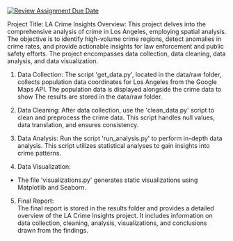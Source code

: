 [![Review Assignment Due Date](https://classroom.github.com/assets/deadline-readme-button-24ddc0f5d75046c5622901739e7c5dd533143b0c8e959d652212380cedb1ea36.svg)](https://classroom.github.com/a/Z1npak42)

Project Title: LA Crime Insights 
Overview: 
This project delves into the comprehensive analysis of crime in Los Angeles, employing spatial analysis. The objective is to identify high-volume crime regions, detect anomalies in crime rates, and provide actionable insights for law enforcement and public safety efforts. The project encompasses data collection, data cleaning, data analysis, and data visualization. 

1. Data Collection:
The script 'get_data.py', located in the data/raw folder, collects population data coordinates for Los Angeles from the Google Maps API. The population data is displayed alongside the crime data to show  The results are stored in the data/raw folder.

3. Data Cleaning:
After data collection, use the 'clean_data.py' script to clean and preprocess the crime data. This script handles null values, data translation, and ensures consistency. 
  
4. Data Analysis:
Run the script 'run_analysis.py' to perform in-depth data analysis. This script utilizes statistical analyses to gain insights into crime patterns. 

5. Data Visualization:
- The file 'visualizations.py' generates static visualizations using Matplotlib and Seaborn.
 
5. Final Report:      
The final report is stored in the results folder and provides a detailed overview of the LA Crime Insights project. It includes information on data collection, cleaning, analysis, visualizations, and conclusions drawn from the findings.
